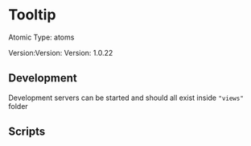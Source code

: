 # Tooltip

Atomic Type: atoms

Version:Version: Version: 1.0.22








## Development

Development servers can be started and should all exist inside `"views"` folder

## Scripts
